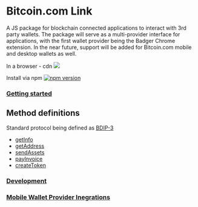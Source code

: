 # Bitcoin.com Link

A JS package for blockchain connected applications to interact with 3rd party wallets. The package will serve as a multi-provider interface for applications, with the first wallet provider being the Badger Chrome extension. In the near future, support will be added for Bitcoin.com mobile and desktop wallets as well.

In a browser - cdn [![](https://data.jsdelivr.com/v1/package/npm/bitcoincom-link/badge)](https://www.jsdelivr.com/package/npm/bitcoincom-link)

Install via npm [![npm version](https://badge.fury.io/js/bitcoincom-link.svg)](https://badge.fury.io/js/bitcoincom-link)

### [Getting started](https://developer.bitcoin.com/bitcoincom-link/docs/getting-started/)

## Method definitions
Standard protocol being defined as [BDIP-3](https://github.com/Bitcoin-com/BDIPs/blob/master/BDIPs/bdip-3.md)

- [getInfo](docs/methods/getInfo.md)
- [getAddress](docs/methods/getAddress.md)
- [sendAssets](docs/methods/sendAssets.md)
- [payInvoice](docs/methods/payInvoice.md)
- [createToken](docs/methods/createToken.md)

### [Development](/docs/development.md)

### [Mobile Wallet Provider Inegrations](/docs/mobile.md)
